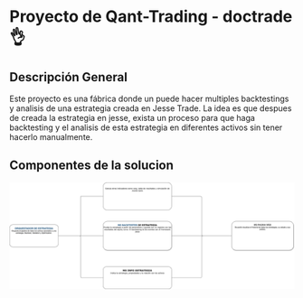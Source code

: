 # Proyecto de Qant-Trading - doctrade 👌

## Descripción General

Este proyecto es una fábrica donde un puede hacer multiples backtestings y analisis de una estrategia creada en Jesse Trade. La idea es que despues de creada la estrategia en jesse, exista un proceso para que haga backtesting y el analisis de esta estrategia en diferentes activos sin tener hacerlo manualmente.

## Componentes de la solucion

![Arquitectura General](./diagramas/00-aquitectura-general.png)